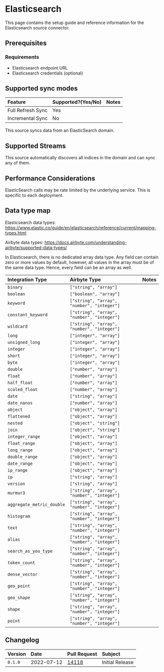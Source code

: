 # Elasticsearch

This page contains the setup guide and reference information for the Elasticsearch source connector.

## Prerequisites

### Requirements

- Elasticsearch endpoint URL
- Elasticsearch credentials (optional)

## Supported sync modes

| Feature           | Supported?\(Yes/No\) | Notes |
| :---------------- | :------------------- | :---- |
| Full Refresh Sync | Yes                  |       |
| Incremental Sync  | No                   |       |

This source syncs data from an ElasticSearch domain.

## Supported Streams

This source automatically discovers all indices in the domain and can sync any of them.

## Performance Considerations

ElasticSearch calls may be rate limited by the underlying service.
This is specific to each deployment.

## Data type map

Elasticsearch data types: https://www.elastic.co/guide/en/elasticsearch/reference/current/mapping-types.html

Airbyte data types: https://docs.airbyte.com/understanding-airbyte/supported-data-types/

In Elasticsearch, there is no dedicated array data type.
Any field can contain zero or more values by default, however,
all values in the array must be of the same data type. Hence, every field can be an array as well.

| Integration Type          | Airbyte Type                               | Notes |
| :------------------------ | :----------------------------------------- | :---- |
| `binary`                  | `["string", "array"]`                      |       |
| `boolean`                 | `["boolean", "array"]`                     |       |
| `keyword`                 | `["string", "array", "number", "integer"]` |       |
| `constant_keyword`        | `["string", "array", "number", "integer"]` |       |
| `wildcard`                | `["string", "array", "number", "integer"]` |       |
| `long`                    | `["integer", "array"]`                     |       |
| `unsigned_long`           | `["integer", "array"]`                     |       |
| `integer`                 | `["integer", "array"]`                     |       |
| `short`                   | `["integer", "array"]`                     |       |
| `byte`                    | `["integer", "array"]`                     |       |
| `double`                  | `["number", "array"]`                      |       |
| `float`                   | `["number", "array"]`                      |       |
| `half_float`              | `["number", "array"]`                      |       |
| `scaled_float`            | `["number", "array"]`                      |       |
| `date`                    | `["string", "array"]`                      |       |
| `date_nanos`              | `["number", "array"]`                      |       |
| `object`                  | `["object", "array"]`                      |       |
| `flattened`               | `["object", "array"]`                      |       |
| `nested`                  | `["object", "string"]`                     |       |
| `join`                    | `["object", "string"]`                     |       |
| `integer_range`           | `["object", "array"]`                      |       |
| `float_range`             | `["object", "array"]`                      |       |
| `long_range`              | `["object", "array"]`                      |       |
| `double_range`            | `["object", "array"]`                      |       |
| `date_range`              | `["object", "array"]`                      |       |
| `ip_range`                | `["object", "array"]`                      |       |
| `ip`                      | `["string", "array"]`                      |       |
| `version`                 | `["string", "array"]`                      |       |
| `murmur3`                 | `["string", "array", "number", "integer"]` |       |
| `aggregate_metric_double` | `["string", "array", "number", "integer"]` |       |
| `histogram`               | `["string", "array", "number", "integer"]` |       |
| `text`                    | `["string", "array", "number", "integer"]` |       |
| `alias`                   | `["string", "array", "number", "integer"]` |       |
| `search_as_you_type`      | `["string", "array", "number", "integer"]` |       |
| `token_count`             | `["string", "array", "number", "integer"]` |       |
| `dense_vector`            | `["string", "array", "number", "integer"]` |       |
| `geo_point`               | `["string", "array", "number", "integer"]` |       |
| `geo_shape`               | `["string", "array", "number", "integer"]` |       |
| `shape`                   | `["string", "array", "number", "integer"]` |       |
| `point`                   | `["string", "array", "number", "integer"]` |       |

## Changelog

| Version | Date       | Pull Request                                             | Subject         |
| :------ | :--------- | :------------------------------------------------------- | :-------------- |
| `0.1.0` | 2022-07-12 | [14118](https://github.com/airbytehq/airbyte/pull/14118) | Initial Release |
